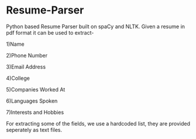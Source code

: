 # Resume-Parser

Python based Resume Parser built on spaCy and NLTK. Given a resume in pdf format it can be used to extract-


  1)Name  
  
  2)Phone Number
  
  3)Email Address
  
  4)College
  
  5)Companies Worked At
  
  6)Languages Spoken
  
  7)Interests and Hobbies

For extracting some of the fields, we use a hardcoded list, they are provided seperately as text files.
